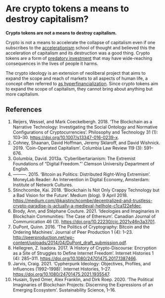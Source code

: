 # Are crypto tokens a means to destroy capitalism?
**Crypto tokens are not a means to destroy capitalism.**

Crypto is not a means to accelerate the collapse of capitalism even if one subscribes to the [accelerationism](accelerationism.md) school of thought and believed this the acceleration of capitalism and its destruction was a good thing. Crypto tokens are a form of [predatory investment](predatory-inclusion.md) that may have wide-reaching consequences in the lives of people it harms. 

The crypto ideology is an extension of neoliberal project that aims to expand the scope and reach of markets to all aspects of human life, a concept often referred to [as hyperfinancialization](is-hyperfinancialization.md). Since crypto tokens aim to expand the scope of capitalism, they cannot bring about anything but more capitalism.

## References
1. Reijers, Wessel, and Mark Coeckelbergh. 2018. ‘The Blockchain as a Narrative Technology: Investigating the Social Ontology and Normative Configurations of Cryptocurrencies’. Philosophy and Technology 31 (1): 103–30. https://doi.org/10.1007/s13347-016-0239-x.
1. Cohney, Shaanan, David Hoffman, Jeremy Sklaroff, and David Wishnick. 2019. ‘Coin-Operated Capitalism’. Columbia Law Review 119 (3): 591–676.
1. Golumbia, David. 2013a. ‘Cyberlibertarianism: The Extremist Foundations of “Digital Freedom.”’ Clemson University Department of English.
1. ———. 2015. ‘Bitcoin as Politics: Distributed Right-Wing Extremism’. MoneyLab Reader: An Intervention in Digital Economy, Amsterdam: Institute of Network Cultures.
1. Stinchcombe, Kai. 2018. ‘Blockchain Is Not Only Crappy Technology but a Bad Vision for the Future’. Medium (blog). 9 April 2018. https://medium.com/@kaistinchcombe/decentralized-and-trustless-crypto-paradise-is-actually-a-medieval-hellhole-c1ca122efdec.
1. Brody, Ann, and Stéphane Couture. 2021. ‘Ideologies and Imaginaries in Blockchain Communities: The Case of Ethereum’. Canadian Journal of Communication 46 (3). https://doi.org/10.22230/cjc.2021v46n3a3701.
1. DuPont, Quinn. 2016. ‘The Politics of Cryptography: Bitcoin and the Ordering Machines’. Journal of Peer Production 1 (4): 1–23. http://peerproduction.net/wp-content/uploads/2014/04/DuPont_draft_submission.pdf.
1. Hellegren, Z. Isadora. 2017. ‘A History of Crypto-Discourse: Encryption as a Site of Struggles to Define Internet Freedom’. Internet Histories 1 (4): 285–311. https://doi.org/10.1080/24701475.2017.1387466.
1. Jarvis, Craig. 2021. ‘Cypherpunk Ideology: Objectives, Profiles, and Influences (1992–1998)’. Internet Histories, 1–27. https://doi.org/10.1080/24701475.2021.1935547.
1. Husain, Syed Omer, Alex Franklin, and Dirk Roep. 2020. ‘The Political Imaginaries of Blockchain Projects: Discerning the Expressions of an Emerging Ecosystem’. Sustainability Science, 1–16.
